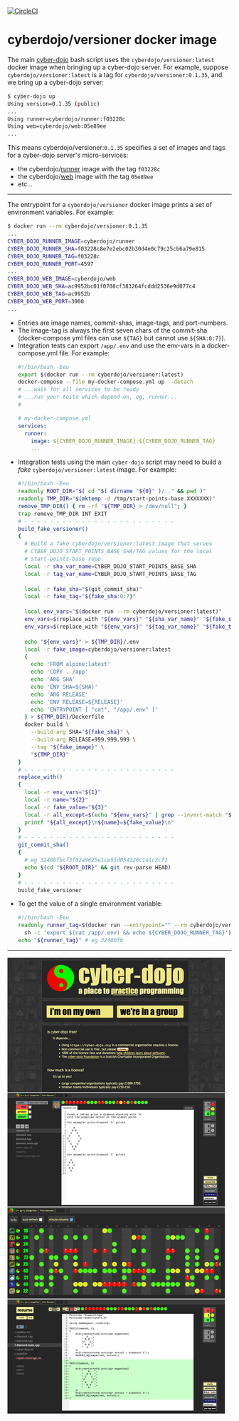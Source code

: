 [![CircleCI](https://circleci.com/gh/cyber-dojo/versioner.svg?style=svg)](https://circleci.com/gh/cyber-dojo/versioner)

# cyberdojo/versioner docker image

The main [cyber-dojo](https://github.com/cyber-dojo/commander/blob/master/cyber-dojo) bash script
uses the `cyberdojo/versioner:latest` docker image when bringing up a cyber-dojo server.
For example, suppose `cyberdojo/versioner:latest` is a tag for `cyberdojo/versioner:0.1.35`,
and we bring up a cyber-dojo server:
```bash
$ cyber-dojo up
Using version=0.1.35 (public)
...
Using runner=cyberdojo/runner:f03228c
Using web=cyberdojo/web:05e89ee
...
```
This means cyberdojo/versioner:`0.1.35` specifies a set of
images and tags for a cyber-dojo server's micro-services:
*  the cyberdojo/[runner](https://github.com/cyber-dojo/runner/tree/f03228c8e7e2ebc02b30d4e0c79c25cb6a79e815) image with the tag `f03228c`
*  the cyberdojo/[web](https://github.com/cyber-dojo/web/tree/05e89eee29666e5474ddd486938f33127b0c2471) image with the tag `05e89ee`
* etc...

- - - -
The entrypoint for a `cyberdojo/versioner` docker image prints a set of
environment variables. For example:
```bash
$ docker run --rm cyberdojo/versioner:0.1.35
...
CYBER_DOJO_RUNNER_IMAGE=cyberdojo/runner
CYBER_DOJO_RUNNER_SHA=f03228c8e7e2ebc02b30d4e0c79c25cb6a79e815
CYBER_DOJO_RUNNER_TAG=f03228c
CYBER_DOJO_RUNNER_PORT=4597
...
CYBER_DOJO_WEB_IMAGE=cyberdojo/web
CYBER_DOJO_WEB_SHA=ac9952bc01f0708cf383264fcddd2536e9d077c4
CYBER_DOJO_WEB_TAG=ac9952b
CYBER_DOJO_WEB_PORT=3000
...
```
- Entries are image names, commit-shas, image-tags, and port-numbers.
- The image-tag is always the first seven chars of the commit-sha (docker-compose yml files
  can use `${TAG}` but cannot use `${SHA:0:7}`).
- Integration tests can export `/app/.env` and use the env-vars in a docker-compose.yml file.
  For example:
  ```bash
  #!/bin/bash -Eeu
  export $(docker run --rm cyberdojo/versioner:latest)
  docker-compose --file my-docker-compose.yml up --detach
  # ...wait for all services to be ready
  # ...run your tests which depend on, eg, runner...
  #
  ```
  ```yml
  # my-docker-compose.yml
  services:
    runner:
      image: ${CYBER_DOJO_RUNNER_IMAGE}:${CYBER_DOJO_RUNNER_TAG}
      ...
  ```
- Integration tests using the main `cyber-dojo` script may need to build
  a _fake_ `cyberdojo/versioner:latest` image. For example:
  ```bash
  #!/bin/bash -Eeu
  readonly ROOT_DIR="$( cd "$( dirname "${0}" )/.." && pwd )"
  readonly TMP_DIR="$(mktemp -d /tmp/start-points-base.XXXXXXX)"
  remove_TMP_DIR() { rm -rf "${TMP_DIR} > /dev/null"; }
  trap remove_TMP_DIR INT EXIT
  # - - - - - - - - - - - - - - - - - - - - - - - -
  build_fake_versioner()
  {
    # Build a fake cyberdojo/versioner:latest image that serves
    # CYBER_DOJO_START_POINTS_BASE SHA/TAG values for the local
    # start-points-base repo.
    local -r sha_var_name=CYBER_DOJO_START_POINTS_BASE_SHA
    local -r tag_var_name=CYBER_DOJO_START_POINTS_BASE_TAG

    local -r fake_sha="$(git_commit_sha)"
    local -r fake_tag="${fake_sha:0:7}"

    local env_vars="$(docker run --rm cyberdojo/versioner:latest)"
    env_vars=$(replace_with "${env_vars}" "${sha_var_name}" "${fake_sha}")
    env_vars=$(replace_with "${env_vars}" "${tag_var_name}" "${fake_tag}")

    echo "${env_vars}" > ${TMP_DIR}/.env
    local -r fake_image=cyberdojo/versioner:latest
    {
      echo 'FROM alpine:latest'
      echo 'COPY . /app'
      echo 'ARG SHA'
      echo 'ENV SHA=${SHA}'
      echo 'ARG RELEASE'
      echo 'ENV RELEASE=${RELEASE}'
      echo 'ENTRYPOINT [ "cat", "/app/.env" ]'
    } > ${TMP_DIR}/Dockerfile
    docker build \
      --build-arg SHA="${fake_sha}" \
      --build-arg RELEASE=999.999.999 \
      --tag "${fake_image}" \
      "${TMP_DIR}"
  }
  # - - - - - - - - - - - - - - - - - - - - - - - -
  replace_with()
  {
    local -r env_vars="${1}"
    local -r name="${2}"
    local -r fake_value="${3}"
    local -r all_except=$(echo "${env_vars}" | grep --invert-match "${name}")
    printf "${all_except}\n${name}=${fake_value}\n"
  }
  # - - - - - - - - - - - - - - - - - - - - - - - -  
  git_commit_sha()
  {
    # eg 3240bfbcf3f02a9625e1ce55d054126c1a1c2cf1
    echo $(cd "${ROOT_DIR}" && git rev-parse HEAD)
  }
  # - - - - - - - - - - - - - - - - - - - - - - - -  
  build_fake_versioner
  ```
- To get the value of a single environment variable:
  ```bash
  #!/bin/bash -Eeu
  readonly runner_tag=$(docker run --entrypoint="" --rm cyberdojo/versioner:latest \
    sh -c 'export $(cat /app/.env) && echo ${CYBER_DOJO_RUNNER_TAG}')
  echo "${runner_tag}" # eg 3240bfb  
  ```

- - - -

![cyber-dojo.org home page](https://github.com/cyber-dojo/cyber-dojo/blob/master/shared/home_page_snapshot.png)

